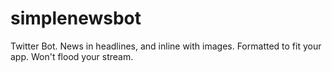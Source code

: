 simplenewsbot
=============

Twitter Bot. News in headlines, and inline with images. Formatted to fit your app. Won't flood your stream.
